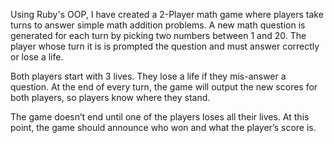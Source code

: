 
Using Ruby's OOP, I have created a 2-Player math game where players take turns to answer simple math addition problems. A new math question is generated for each turn by picking two numbers between 1 and 20. The player whose turn it is is prompted the question and must answer correctly or lose a life.

Both players start with 3 lives. They lose a life if they mis-answer a question. At the end of every turn, the game will output the new scores for both players, so players know where they stand.

The game doesn’t end until one of the players loses all their lives. At this point, the game should announce who won and what the player’s score is.